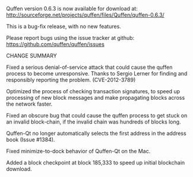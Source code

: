 Quffen version 0.6.3 is now available for download at:
  http://sourceforge.net/projects/quffen/files/Quffen/quffen-0.6.3/

This is a bug-fix release, with no new features.

Please report bugs using the issue tracker at github:
  https://github.com/quffen/quffen/issues

CHANGE SUMMARY

Fixed a serious denial-of-service attack that could cause the
quffen process to become unresponsive. Thanks to Sergio Lerner
for finding and responsibly reporting the problem. (CVE-2012-3789)

Optimized the process of checking transaction signatures, to
speed up processing of new block messages and make propagating
blocks across the network faster.

Fixed an obscure bug that could cause the quffen process to get
stuck on an invalid block-chain, if the invalid chain was
hundreds of blocks long.

Quffen-Qt no longer automatically selects the first address
in the address book (Issue #1384).

Fixed minimize-to-dock behavior of Quffen-Qt on the Mac.

Added a block checkpoint at block 185,333 to speed up initial
blockchain download.
